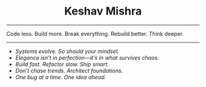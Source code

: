 <h1 align="center">Keshav Mishra</h1>

---

Code less. Build more. Break everything. Rebuild better. Think deeper.

---

* _Systems evolve. So should your mindset._  
* _Elegance isn’t in perfection—it's in what survives chaos._  
* _Build fast. Refactor slow. Ship smart._  
* _Don’t chase trends. Architect foundations._  
* _One bug at a time. One idea ahead._  
